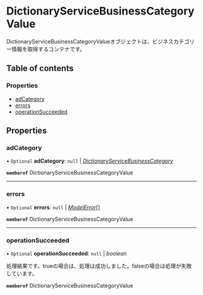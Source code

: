 # DictionaryServiceBusinessCategoryValue


<div lang=\"ja\">DictionaryServiceBusinessCategoryValueオブジェクトは、ビジネスカテゴリー情報を取得するコンテナです。</div> 

## Table of contents

### Properties

- [adCategory](dictionaryservicebusinesscategoryvalue.md#adcategory)
- [errors](dictionaryservicebusinesscategoryvalue.md#errors)
- [operationSucceeded](dictionaryservicebusinesscategoryvalue.md#operationsucceeded)

## Properties

### adCategory

• `Optional` **adCategory**: ``null`` \| [*DictionaryServiceBusinessCategory*](dictionaryservicebusinesscategory.md)

**`memberof`** DictionaryServiceBusinessCategoryValue

___

### errors

• `Optional` **errors**: ``null`` \| [*ModelError*](modelerror.md)[]

**`memberof`** DictionaryServiceBusinessCategoryValue

___

### operationSucceeded

• `Optional` **operationSucceeded**: ``null`` \| *boolean*

<div lang=\"ja\">処理結果です。trueの場合は、処理は成功しました。falseの場合は処理が失敗しています。</div> 

**`memberof`** DictionaryServiceBusinessCategoryValue
